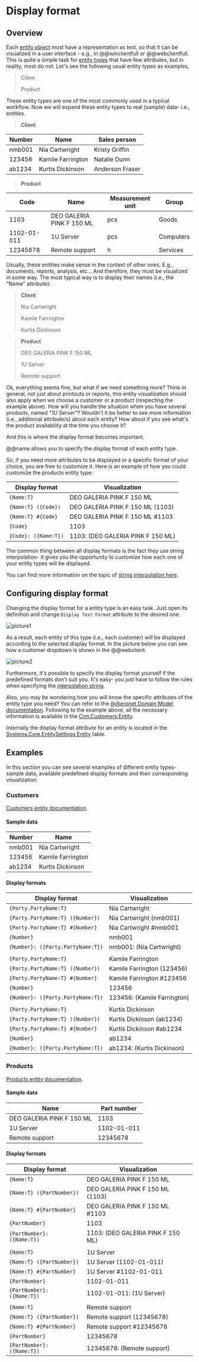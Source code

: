 # Display format

## Overview

Each [entity object](../concepts/object-relational-mapping.md#definitions) must have a representation as text, so that it can be visualized in a user interface - e.g., in @@winclientfull or @@webclientfull. This is quite a simple task for [entity types](../concepts/object-relational-mapping.md#definitions) that have few attributes, but in reality, most do not. Let's see the following usual entity types as examples,

> Client
>
> Product

These entity types are one of the most commonly used in a typical workflow. Now we will expand these entity types to real (sample) data- i.e., entities.


> **Client**

| Number | Name | Sales person |
| --- | --- | --- |
| nmb001 | Nia Cartwright | Kristy Griffin |
| 123456 | Kamile Farrington | Natalie Dunn |
| ab1234 | Kurtis Dickinson | Anderson Fraser |


> **Product**

| Code | Name | Measurement unit | Group |
| --- | --- | --- | --- |
| 1103 | DEO GALERIA PINK F 150 ML | pcs | Goods |
| 1102-01-011 | 1U Server | pcs | Computers |
| 12345678 | Remote support | h | Services |

Usually, these entities make sense in the context of other ones. E.g., documents, reports, analysis, etc... And therefore, they must be visualized in some way. The most typical way is to display their names (i.e., the "Name" attribute):

> **Client**
>
> Nia Cartwright
>
> Kamile Farrington
>
> Kurtis Dickinson

> **Product**
>
> DEO GALERIA PINK F 150 ML
>
> 1U Server
>
> Remote support

Ok, everything seems fine, but what if we need something more? Think in general, not just about printouts or reports, this entity visualization should also apply when we choose a customer or a product (respecting the example above). How will you handle the situation when you have several products, named *"1U Server"*? Wouldn't it be better to see more information (i.e., additional attribute/s) about each entity? How about if you see what's the product availability at the time you choose it?

And this is where the display format becomes important. 

@@name allows you to specify the display format of each entity type.

So, if you need more attributes to be displayed or a specific format of your choice, you are free to customize it. 
Here is an example of how you could customize the products entity type:

| Display format | Visualization |
| --- | --- |
| `{Name:T}` | DEO GALERIA PINK F 150 ML |
| `{Name:T} ({Code})` | DEO GALERIA PINK F 150 ML (1103) |
| `{Name:T} #{Code}` | DEO GALERIA PINK F 150 ML #1103|
| `{Code}` | 1103 |
| `{Code}: ({Name:T})` | 1103: (DEO GALERIA PINK F 150 ML) |

The common thing between all display formats is the fact they use string interpolation- it gives you the opportunity to customize how each one of your entity types will be displayed.

You can find more information on the topic of [string interpolation here](../string-interpolation/index.md).

## Configuring display format

Changing the display format for a entity type is an easy task. Just open its definition and change `Display Text Format` attribute to the desired one.

![picture1](./pictures/entity-type-display-format.png)


As a result, each entity of this type (i.e., each customer) will be displayed according to the selected display format. In the picture below you can see how a customer dropdown is shown in the @@webclient.


![picture2](./pictures/webclient-dropdown.png)

Furthermore, it's possible to specify the display format yourself if the predefined formats don't suit you. It's easy- you just have to follow the rules when specifying the [interpolation string](../string-interpolation/index.md).

Also, you may be wondering how you will know the specific attributes of the entity type you need? You can refer to the [@@erpnet Domain Model documentation](https://docs.erp.net/model/entities/). Following to the example above, all the necessary information is available in the [Crm.Customers Entity](https://docs.erp.net/model/entities/Crm.Customers.html).

Internally the display format attribute for an entity is located in the [Systems.Core.EntitySettings Entity](https://docs.erp.net/model/entities/Systems.Core.EntitySettings.html#displaytextformat) table.

## Examples

In this section you can see several examples of different entity types- sample data, available predefined display formats and their corresponding visualization.

### Customers

[Customers entity documentation](https://docs.erp.net/model/entities/Crm.Customers.html).

#### Sample data

| Number | Name |
| --- | --- |
| nmb001 | Nia Cartwright |
| 123456 | Kamile Farrington |
| ab1234 | Kurtis Dickinson |

#### Display formats

| Display format | Visualization |
| --- | --- |
| `{Party.PartyName:T}` | Nia Cartwright |
| `{Party.PartyName:T} ({Number})` | Nia Cartwright (nmb001) |
| `{Party.PartyName:T} #{Number}` | Nia Cartwright #nmb001 |
| `{Number}` | nmb001 |
| `{Number}: ({Party.PartyName:T})` | nmb001: (Nia Cartwright) |
| | |
| `{Party.PartyName:T}` | Kamile Farrington |
| `{Party.PartyName:T} ({Number})` | Kamile Farrington (123456) |
| `{Party.PartyName:T} #{Number}` | Kamile Farrington #123456 |
| `{Number}` | 123456 |
| `{Number}: ({Party.PartyName:T})` | 123456: (Kamile Farrington) |
| | |
| `{Party.PartyName:T}` | Kurtis Dickinson |
| `{Party.PartyName:T} ({Number})` | Kurtis Dickinson (ab1234) |
| `{Party.PartyName:T} #{Number}` | Kurtis Dickinson #ab1234 |
| `{Number}` | ab1234 |
| `{Number}: ({Party.PartyName:T})` | ab1234: (Kurtis Dickinson) |

### Products

[Products entity documentation](https://docs.erp.net/model/entities/General.Products.Products.html).

#### Sample data

| Name | Part number |
| --- | --- |
| DEO GALERIA PINK F 150 ML | 1103 |
| 1U Server | 1102-01-011 |
| Remote support | 12345678 |

#### Display formats

| Display format | Visualization |
| --- | --- |
| `{Name:T}` | DEO GALERIA PINK F 150 ML |
| `{Name:T} ({PartNumber})` | DEO GALERIA PINK F 150 ML (1103) |
| `{Name:T} #{PartNumber}` | DEO GALERIA PINK F 150 ML #1103 |
| `{PartNumber}` | 1103 |
| `{PartNumber}: ({Name:T})` | 1103: (DEO GALERIA PINK F 150 ML) |
| | |
| `{Name:T}` | 1U Server |
| `{Name:T} ({PartNumber})` | 1U Server (1102-01-011) |
| `{Name:T} #{PartNumber}` | 1U Server #1102-01-011 |
| `{PartNumber}` | 1102-01-011 |
| `{PartNumber}: ({Name:T})` | 1102-01-011: (1U Server) |
| | |
| `{Name:T}` | Remote support |
| `{Name:T} ({PartNumber})` | Remote support (12345678) |
| `{Name:T} #{PartNumber}` | Remote support #12345678 |
| `{PartNumber}` | 12345678 |
| `{PartNumber}: ({Name:T})` | 12345678: (Remote support) |